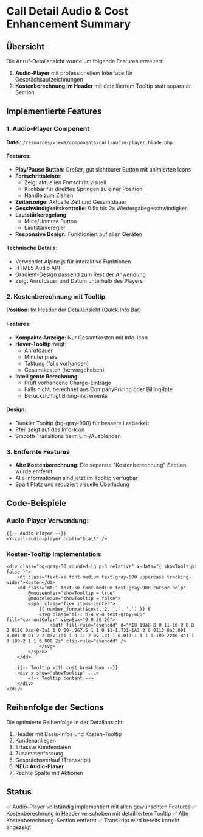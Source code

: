 # Call Detail Audio & Cost Enhancement Summary

## Übersicht
Die Anruf-Detailansicht wurde um folgende Features erweitert:
1. **Audio-Player** mit professionellem Interface für Gesprächsaufzeichnungen
2. **Kostenberechnung im Header** mit detailliertem Tooltip statt separater Section

## Implementierte Features

### 1. Audio-Player Component
**Datei**: `/resources/views/components/call-audio-player.blade.php`

#### Features:
- **Play/Pause Button**: Großer, gut sichtbarer Button mit animierten Icons
- **Fortschrittsleiste**: 
  - Zeigt aktuellen Fortschritt visuell
  - Klickbar für direktes Springen zu einer Position
  - Handle zum Ziehen
- **Zeitanzeige**: Aktuelle Zeit und Gesamtdauer
- **Geschwindigkeitskontrolle**: 0.5x bis 2x Wiedergabegeschwindigkeit
- **Lautstärkeregelung**: 
  - Mute/Unmute Button
  - Lautstärkeregler
- **Responsive Design**: Funktioniert auf allen Geräten

#### Technische Details:
- Verwendet Alpine.js für interaktive Funktionen
- HTML5 Audio API
- Gradient-Design passend zum Rest der Anwendung
- Zeigt Anrufdauer und Datum unterhalb des Players

### 2. Kostenberechnung mit Tooltip
**Position**: Im Header der Detailansicht (Quick Info Bar)

#### Features:
- **Kompakte Anzeige**: Nur Gesamtkosten mit Info-Icon
- **Hover-Tooltip** zeigt:
  - Anrufdauer
  - Minutenpreis
  - Taktung (falls vorhanden)
  - Gesamtkosten (hervorgehoben)
- **Intelligente Berechnung**:
  - Prüft vorhandene Charge-Einträge
  - Falls nicht, berechnet aus CompanyPricing oder BillingRate
  - Berücksichtigt Billing-Increments

#### Design:
- Dunkler Tooltip (bg-gray-900) für bessere Lesbarkeit
- Pfeil zeigt auf das Info-Icon
- Smooth Transitions beim Ein-/Ausblenden

### 3. Entfernte Features
- **Alte Kostenberechnung**: Die separate "Kostenberechnung" Section wurde entfernt
- Alle Informationen sind jetzt im Tooltip verfügbar
- Spart Platz und reduziert visuelle Überladung

## Code-Beispiele

### Audio-Player Verwendung:
```blade
{{-- Audio Player --}}
<x-call-audio-player :call="$call" />
```

### Kosten-Tooltip Implementation:
```blade
<div class="bg-gray-50 rounded-lg p-3 relative" x-data="{ showTooltip: false }">
    <dt class="text-xs font-medium text-gray-500 uppercase tracking-wider">Kosten</dt>
    <dd class="mt-1 text-sm font-medium text-gray-900 cursor-help" 
        @mouseenter="showTooltip = true" 
        @mouseleave="showTooltip = false">
        <span class="flex items-center">
            {{ number_format($cost, 2, ',', '.') }} €
            <svg class="ml-1 h-4 w-4 text-gray-400" fill="currentColor" viewBox="0 0 20 20">
                <path fill-rule="evenodd" d="M18 10a8 8 0 11-16 0 8 8 0 0116 0zm-8-3a1 1 0 00-.867.5 1 1 0 11-1.731-1A3 3 0 0113 8a3.001 3.001 0 01-2 2.83V11a1 1 0 11-2 0v-1a1 1 0 011-1 1 1 0 100-2zm0 8a1 1 0 100-2 1 1 0 000 2z" clip-rule="evenodd" />
            </svg>
        </span>
    </dd>
    
    {{-- Tooltip with cost breakdown --}}
    <div x-show="showTooltip" ...>
        <!-- Tooltip content -->
    </div>
</div>
```

## Reihenfolge der Sections
Die optimierte Reihenfolge in der Detailansicht:
1. Header mit Basis-Infos und Kosten-Tooltip
2. Kundenanliegen
3. Erfasste Kundendaten
4. Zusammenfassung
5. Gesprächsverlauf (Transkript)
6. **NEU: Audio-Player**
7. Rechte Spalte mit Aktionen

## Status
✅ Audio-Player vollständig implementiert mit allen gewünschten Features
✅ Kostenberechnung in Header verschoben mit detailliertem Tooltip
✅ Alte Kostenberechnung-Section entfernt
✅ Transkript wird bereits korrekt angezeigt